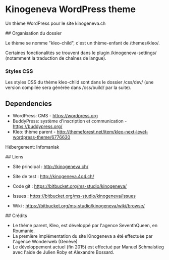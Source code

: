 # Kinogeneva WordPress theme

Un thème WordPress pour le site kinogeneva.ch

## Organisation du dossier

Le thème se nomme "kleo-child", c'est un thème-enfant de /themes/kleo/.

Certaines fonctionalités se trouvent dans le plugin /kinogeneva-settings/ (notamment la traduction de chaînes de langue).

### Styles CSS

Les styles CSS du thème kleo-child sont dans le dossier /css/dev/ (une version compilée sera générée dans /css/build/ par la suite).

## Dependencies

- WordPress: CMS - https://wordpress.org
- BuddyPress: système d'inscription et communication - https://buddypress.org/
- Kleo: thème parent - http://themeforest.net/item/kleo-next-level-wordpress-theme/6776630



Hébergement: Infomaniak

## Liens

- Site principal : http://kinogeneva.ch/
- Site de test : http://kinogeneva.4o4.ch/

- Code git : https://bitbucket.org/ms-studio/kinogeneva/
- Issues : https://bitbucket.org/ms-studio/kinogeneva/issues
- Wiki : https://bitbucket.org/ms-studio/kinogeneva/wiki/browse/

## Crédits

- Le thème parent, Kleo, est développé par l'agence SeventhQueen, en Roumanie.
- La première implémentation du site Kinogeneva a été effectuée par l'agence Wonderweb (Genève)
- Le développement actuel (fin 2015) est effectué par Manuel Schmalstieg avec l'aide de Julien Roby et Alexandre Bossard.